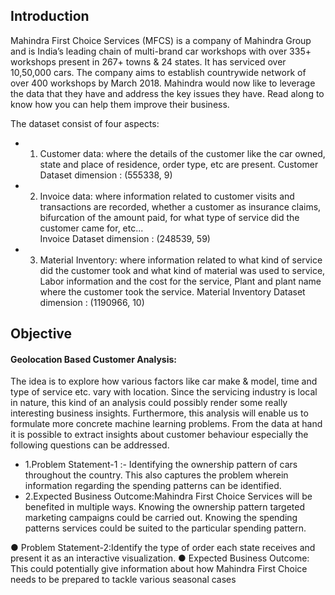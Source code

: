 
## Introduction
Mahindra First Choice Services (MFCS) is a company of Mahindra Group and is India’s leading chain of multi-brand car workshops with over 335+ workshops present in 267+ towns & 24 states. It has serviced over 10,50,000 cars. The company aims to establish countrywide network of over 400 workshops by March 2018. Mahindra would now like to leverage the data that they have and address the key issues they have. Read along to know how you can help them improve their business.

The dataset consist of four aspects:

* 1. Customer data: where the details of the customer like the car owned, state and place of residence, order type, etc are present. 
     Customer Dataset dimension : (555338, 9)
* 2. Invoice data: where information related to customer visits and transactions are recorded, whether a customer as insurance claims, bifurcation of the amount paid, for what
     type of service did the customer came for, etc...   
     Invoice Dataset dimension : (248539, 59)
     
* 3. Material Inventory: where information related to what kind of service did the customer took and what kind of material was used to service, Labor information and the cost for the service, Plant and plant name where the customer took the service.
    Material Inventory Dataset dimension : (1190966, 10)


## Objective 
#### Geolocation Based Customer Analysis:
The idea is to explore how various factors like car make & model, time and type of service etc. vary with location. Since the servicing industry is local in nature, this kind of an analysis could possibly render some really interesting business insights. Furthermore, this analysis will enable us to formulate more concrete machine learning problems. 
From the data at hand it is possible to extract insights about customer behaviour especially the following questions can be addressed.

 * 1.Problem Statement-1 :- Identifying the ownership pattern of cars throughout the country. This also captures the problem wherein information regarding the spending patterns can be identified.
 * 2.Expected Business Outcome​:​Mahindra First Choice Services will be benefited in           multiple ways. Knowing the ownership pattern targeted marketing campaigns         could be carried out. Knowing the spending patterns services could be suited to             the particular spending pattern.  
 
 

 
 
● Problem Statement-2:​Identify the type of order each state receives and present it             as an interactive visualization. ● Expected Business Outcome​: ​This could potentially give information about how          Mahindra First Choice needs to be prepared to tackle various seasonal cases 
 
